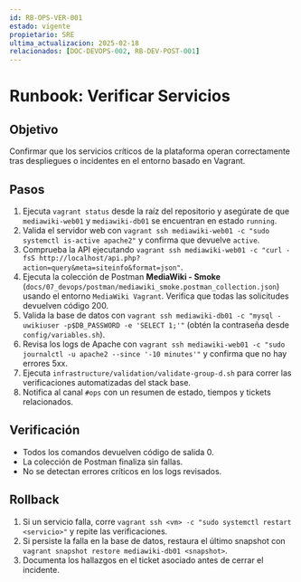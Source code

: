 ```yaml
---
id: RB-OPS-VER-001
estado: vigente
propietario: SRE
ultima_actualizacion: 2025-02-18
relacionados: [DOC-DEVOPS-002, RB-DEV-POST-001]
---
```

# Runbook: Verificar Servicios

## Objetivo
Confirmar que los servicios críticos de la plataforma operan correctamente tras despliegues o incidentes en el entorno basado en Vagrant.

## Pasos
1. Ejecuta `vagrant status` desde la raíz del repositorio y asegúrate de que `mediawiki-web01` y `mediawiki-db01` se encuentran en estado `running`.
2. Valida el servidor web con `vagrant ssh mediawiki-web01 -c "sudo systemctl is-active apache2"` y confirma que devuelve `active`.
3. Comprueba la API ejecutando `vagrant ssh mediawiki-web01 -c "curl -fsS http://localhost/api.php?action=query&meta=siteinfo&format=json"`.
4. Ejecuta la colección de Postman **MediaWiki - Smoke** (`docs/07_devops/postman/mediawiki_smoke.postman_collection.json`) usando el entorno `MediaWiki Vagrant`. Verifica que todas las solicitudes devuelven código 200.
5. Valida la base de datos con `vagrant ssh mediawiki-db01 -c "mysql -uwikiuser -p$DB_PASSWORD -e 'SELECT 1;'"` (obtén la contraseña desde `config/variables.sh`).
6. Revisa los logs de Apache con `vagrant ssh mediawiki-web01 -c "sudo journalctl -u apache2 --since '-10 minutes'"` y confirma que no hay errores 5xx.
7. Ejecuta `infrastructure/validation/validate-group-d.sh` para correr las verificaciones automatizadas del stack base.
8. Notifica al canal `#ops` con un resumen de estado, tiempos y tickets relacionados.

## Verificación
- Todos los comandos devuelven código de salida 0.
- La colección de Postman finaliza sin fallas.
- No se detectan errores críticos en los logs revisados.

## Rollback
1. Si un servicio falla, corre `vagrant ssh <vm> -c "sudo systemctl restart <servicio>"` y repite las verificaciones.
2. Si persiste la falla en la base de datos, restaura el último snapshot con `vagrant snapshot restore mediawiki-db01 <snapshot>`.
3. Documenta los hallazgos en el ticket asociado antes de cerrar el incidente.
